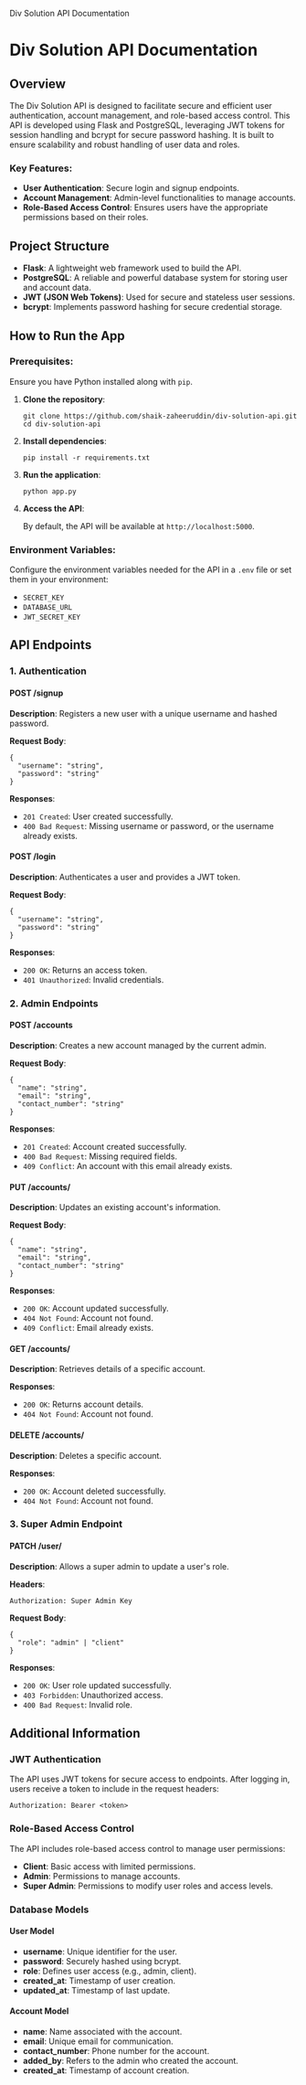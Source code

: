 Div Solution API Documentation

# Div Solution API Documentation

## Overview

The Div Solution API is designed to facilitate secure and efficient user authentication, account management, and role-based access control. This API is developed using Flask and PostgreSQL, leveraging JWT tokens for session handling and bcrypt for secure password hashing. It is built to ensure scalability and robust handling of user data and roles.

### Key Features:

- **User Authentication**: Secure login and signup endpoints.
- **Account Management**: Admin-level functionalities to manage accounts.
- **Role-Based Access Control**: Ensures users have the appropriate permissions based on their roles.

## Project Structure

- **Flask**: A lightweight web framework used to build the API.
- **PostgreSQL**: A reliable and powerful database system for storing user and account data.
- **JWT (JSON Web Tokens)**: Used for secure and stateless user sessions.
- **bcrypt**: Implements password hashing for secure credential storage.

## How to Run the App

### Prerequisites:

Ensure you have Python installed along with `pip`.

1.  **Clone the repository**:

        git clone https://github.com/shaik-zaheeruddin/div-solution-api.git
        cd div-solution-api

2.  **Install dependencies**:

        pip install -r requirements.txt

3.  **Run the application**:

        python app.py

4.  **Access the API**:

    By default, the API will be available at `http://localhost:5000`.

### Environment Variables:

Configure the environment variables needed for the API in a `.env` file or set them in your environment:

- `SECRET_KEY`
- `DATABASE_URL`
- `JWT_SECRET_KEY`

## API Endpoints

### 1\. Authentication

#### POST /signup

**Description**: Registers a new user with a unique username and hashed password.

**Request Body**:

    {
      "username": "string",
      "password": "string"
    }

**Responses**:

- `201 Created`: User created successfully.
- `400 Bad Request`: Missing username or password, or the username already exists.

#### POST /login

**Description**: Authenticates a user and provides a JWT token.

**Request Body**:

    {
      "username": "string",
      "password": "string"
    }

**Responses**:

- `200 OK`: Returns an access token.
- `401 Unauthorized`: Invalid credentials.

### 2\. Admin Endpoints

#### POST /accounts

**Description**: Creates a new account managed by the current admin.

**Request Body**:

    {
      "name": "string",
      "email": "string",
      "contact_number": "string"
    }

**Responses**:

- `201 Created`: Account created successfully.
- `400 Bad Request`: Missing required fields.
- `409 Conflict`: An account with this email already exists.

#### PUT /accounts/<id>

**Description**: Updates an existing account's information.

**Request Body**:

    {
      "name": "string",
      "email": "string",
      "contact_number": "string"
    }

**Responses**:

- `200 OK`: Account updated successfully.
- `404 Not Found`: Account not found.
- `409 Conflict`: Email already exists.

#### GET /accounts/<id>

**Description**: Retrieves details of a specific account.

**Responses**:

- `200 OK`: Returns account details.
- `404 Not Found`: Account not found.

#### DELETE /accounts/<id>

**Description**: Deletes a specific account.

**Responses**:

- `200 OK`: Account deleted successfully.
- `404 Not Found`: Account not found.

### 3\. Super Admin Endpoint

#### PATCH /user/<id>

**Description**: Allows a super admin to update a user's role.

**Headers**:

    Authorization: Super Admin Key

**Request Body**:

    {
      "role": "admin" | "client"
    }

**Responses**:

- `200 OK`: User role updated successfully.
- `403 Forbidden`: Unauthorized access.
- `400 Bad Request`: Invalid role.

## Additional Information

### JWT Authentication

The API uses JWT tokens for secure access to endpoints. After logging in, users receive a token to include in the request headers:

    Authorization: Bearer <token>

### Role-Based Access Control

The API includes role-based access control to manage user permissions:

- **Client**: Basic access with limited permissions.
- **Admin**: Permissions to manage accounts.
- **Super Admin**: Permissions to modify user roles and access levels.

### Database Models

#### User Model

- **username**: Unique identifier for the user.
- **password**: Securely hashed using bcrypt.
- **role**: Defines user access (e.g., admin, client).
- **created_at**: Timestamp of user creation.
- **updated_at**: Timestamp of last update.

#### Account Model

- **name**: Name associated with the account.
- **email**: Unique email for communication.
- **contact_number**: Phone number for the account.
- **added_by**: Refers to the admin who created the account.
- **created_at**: Timestamp of account creation.

